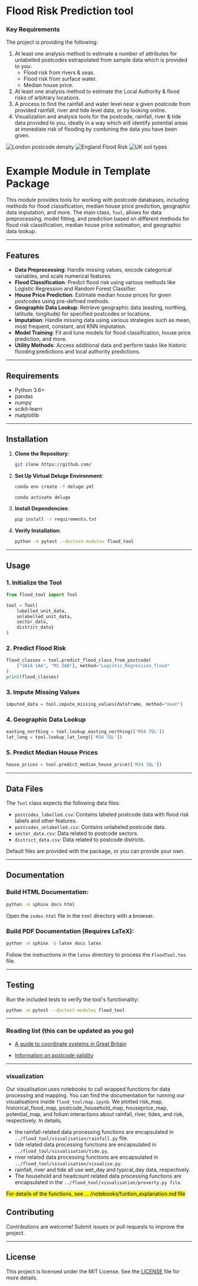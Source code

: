 # Flood Risk Prediction tool

### Key Requirements

The project is providing the following:

 1. At least one analysis method to estimate a number of attributes for unlabelled postcodes extrapolated from sample data which is provided to you:
    - Flood risk from rivers & seas.
    - Flood risk from surface water.
    - Median house price.
 2. At least one analysis method to estimate the Local Authority & flood risks of arbitrary locations. 
 3. A process to find the rainfall and water level near a given postcode from provided rainfall, river and tide level data, or by looking online.
 4. Visualization and analysis tools for the postcode, rainfall, river & tide data provided to you, ideally in a way which will identify potential areas at immediate risk of flooding by combining the data you have been given.
 

![London postcode density](images/LondonPostcodeDensity.png)
![England Flood Risk](images/EnglandFloodRisk.png)
![UK soil types](images/UKSoilTypes.png)

# Example Module in Template Package

This module provides tools for working with postcode databases, including methods for flood classification, median house price prediction, geographic data imputation, and more. The main class, `Tool`, allows for data preprocessing, model fitting, and prediction based on different methods for flood risk classification, median house price estimation, and geographic data lookup.

---

## **Features**

- **Data Preprocessing**: Handle missing values, encode categorical variables, and scale numerical features.
- **Flood Classification**: Predict flood risk using various methods like Logistic Regression and Random Forest Classifier.
- **House Price Prediction**: Estimate median house prices for given postcodes using pre-defined methods.
- **Geographic Data Lookup**: Retrieve geographic data (easting, northing, latitude, longitude) for specified postcodes or locations.
- **Imputation**: Handle missing data using various strategies such as mean, most frequent, constant, and KNN imputation.
- **Model Training**: Fit and tune models for flood classification, house price prediction, and more.
- **Utility Methods**: Access additional data and perform tasks like historic flooding predictions and local authority predictions.

---

## **Requirements**

- Python 3.6+
- pandas
- numpy
- scikit-learn
- matplotlib

---

## **Installation**

1. **Clone the Repository**:
   ```bash
   git clone https://github.com/
   
   ```

2. **Set Up Virtual Deluge Environment**:
   ```bash
   conda env create -f deluge.yml

   conda activate deluge

   ```

3. **Install Dependencies**:
   ```bash
   pip install -r requirements.txt
   ```

4. **Verify Installation**:
   ```bash
   python -m pytest --doctest-modules flood_tool
   ```

---

## **Usage**

### 1. Initialize the Tool
```python
from flood_tool import Tool

tool = Tool(
    labelled_unit_data,
    unlabelled_unit_data,
    sector_data,
    district_data}
)
```

### 2. Predict Flood Risk
```python
flood_classes = tool.predict_flood_class_from_postcode(
    ["SW1A 1AA", "M1 2AB"], method="Logistic_Regression_flood"
)
print(flood_classes)
```

### 3. Impute Missing Values
```python
imputed_data = tool.impute_missing_values(dataframe, method="mean")
```

### 4. Geographic Data Lookup
```python
easting_northing = tool.lookup_easting_northing(['M34 7QL'])
lat_long = tool.lookup_lat_long(['M34 7QL'])
```

### 5. Predict Median House Prices
```python
house_prices = tool.predict_median_house_price(['M34 7QL'])
```

---

## **Data Files**

The `Tool` class expects the following data files:
- `postcodes_labelled.csv`: Contains labeled postcode data with flood risk labels and other features.
- `postcodes_unlabelled.csv`: Contains unlabeled postcode data.
- `sector_data.csv`: Data related to postcode sectors.
- `district_data.csv`: Data related to postcode districts.

Default files are provided with the package, or you can provide your own.

---

## **Documentation**

### Build HTML Documentation:
```bash
python -m sphinx docs html
```
Open the `index.html` file in the `html` directory with a browser.

### Build PDF Documentation (Requires LaTeX):
```bash
python -m sphinx -b latex docs latex
```
Follow the instructions in the `latex` directory to process the `FloodTool.tex` file.

---

## **Testing**

Run the included tests to verify the tool's functionality:
```bash
python -m pytest --doctest-modules flood_tool
```

---

### Reading list (this can be updated as you go)

 - [A guide to coordinate systems in Great Britain](https://webarchive.nationalarchives.gov.uk/20081023180830/http://www.ordnancesurvey.co.uk/oswebsite/gps/information/coordinatesystemsinfo/guidecontents/index.html)

 - [Information on postcode validity](https://assets.publishing.service.gov.uk/government/uploads/system/uploads/attachment_data/file/283357/ILRSpecification2013_14Appendix_C_Dec2012_v1.pdf)


---

### visualization
Our visualisation uses notebooks to call wrapped functions for data processing and mapping. You can find the documentation for running our visualisations inside `flood_tool/map.ipynb`.
We plotted risk_map, historical_flood_map, postcode_household_map, houseprice_map, potential_map, and folium interactions about rainfall, river, tides, and risk, respectively.
In details, 
- the rainfall-related data processing functions are encapsulated in `../flood_tool/visualisation/rainfall.py` file.
- tide related data processing functions are encapsulated in `../flood_tool/visualisation/tide.py`.
- river related data processing functions are encapsulated in `../flood_tool/visualisation/visualise.py`.
- rainfall, river and tide all use wet_day and typical_day data, respectively.
- The household and headcount related data processing functions are encapsulated in the `../flood_tool/visualisation/proverty.py file`.

<mark>For details of the functions, see ... /notebooks/funtion_explanation.md file<mark>


## **Contributing**

Contributions are welcome! Submit issues or pull requests to improve the project.

---

## **License**

This project is licensed under the MIT License. See the [LICENSE](LICENSE) file for more details.


